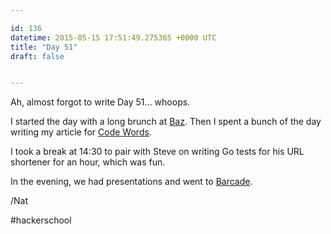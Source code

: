 ```yaml
---

id: 136
datetime: 2015-05-15 17:51:49.275365 +0000 UTC
title: "Day 51"
draft: false


---
```


Ah, almost forgot to write Day 51... whoops.

I started the day with a long brunch at [Baz](http://bazbagel.com/). Then I spent a bunch of the day writing my article for [Code Words](https://codewords.recurse.com/issues).

I took a break at 14:30 to pair with Steve on writing Go tests for his URL shortener for an hour, which was fun.

In the evening, we had presentations and went to [Barcade](http://barcadestmarks.com/).

/Nat

#hackerschool
